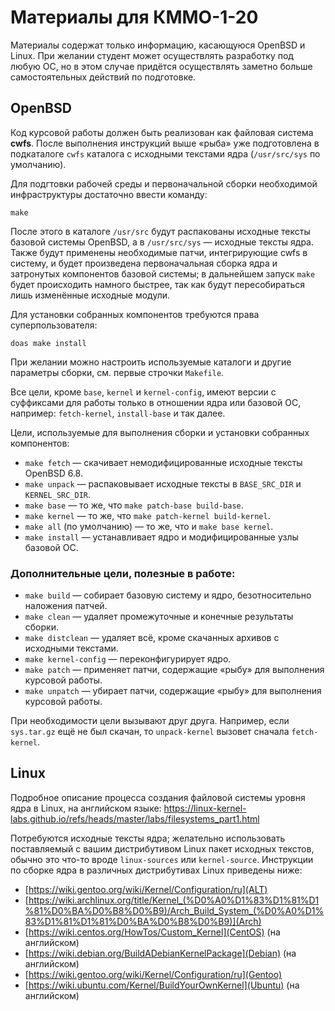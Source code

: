 # Материалы для КММО-1-20

Материалы содержат только информацию, касающуюся OpenBSD и Linux.
При желании студент может осуществлять разработку под любую ОС, но в этом случае
придётся осуществлять заметно больше самостоятельных действий по подготовке.

## OpenBSD

Код курсовой работы должен быть реализован как файловая система **cwfs**.
После выполнения инструкций выше «рыба» уже подготовлена в подкаталоге `cwfs`
каталога с исходными текстами ядра (`/usr/src/sys` по умолчанию).

Для подгтовки рабочей среды и первоначальной сборки необходимой инфраструктуры
достаточно ввести команду:

	make

После этого в каталоге `/usr/src` будут распакованы исходные тексты базовой
системы OpenBSD, а в `/usr/src/sys` — исходные тексты ядра. Также будут применены
необходимые патчи, интегрирующие cwfs в систему, и будет произведена первоначальная
сборка ядра и затронутых компонентов базовой системы; в дальнейшем запуск `make`
будет происходить намного быстрее, так как будут пересобираться лишь изменённые
исходные модули.

Для установки собранных компонентов требуются права суперпользователя:

	doas make install

При желании можно настроить используемые каталоги и другие параметры сборки,
см. первые строчки `Makefile`.

Все цели, кроме `base`, `kernel` и `kernel-config`, имеют версии с суффиксами
для работы только в отношении ядра или базовой ОС, например:
`fetch-kernel`, `install-base` и так далее.

Цели, используемые для выполнения сборки и установки собранных компонентов:

* `make fetch` — скачивает немодифицированные исходные тексты OpenBSD 6.8.
* `make unpack` — распаковывает исходные тексты в `BASE_SRC_DIR` и `KERNEL_SRC_DIR`.
* `make base` — то же, что `make patch-base build-base`.
* `make kernel` — то же, что `make patch-kernel build-kernel`.
* `make all` (по умолчанию) — то же, что и `make base kernel`.
* `make install` — устанавливает ядро и модифицированные узлы базовой ОС.

### Дополнительные цели, полезные в работе:

* `make build` — собирает базовую систему и ядро, безотносительно наложения патчей.
* `make clean` — удаляет промежуточные и конечные результаты сборки.
* `make distclean` — удаляет всё, кроме скачанных архивов с исходными текстами.
* `make kernel-config` — переконфигурирует ядро.
* `make patch` — применяет патчи, содержащие «рыбу» для выполнения курсовой работы.
* `make unpatch` — убирает патчи, содержащие «рыбу» для выполнения курсовой работы.

При необходимости цели вызывают друг друга. Например, если `sys.tar.gz` ещё не был
скачан, то `unpack-kernel` вызовет сначала `fetch-kernel`.

## Linux

Подробное описание процесса создания файловой системы уровня ядра в Linux,
на английском языке:
https://linux-kernel-labs.github.io/refs/heads/master/labs/filesystems_part1.html

Потребуются исходные тексты ядра; желательно использовать поставляемый
с вашим дистрибутивом Linux пакет исходных текстов, обычно это что-то вроде
`linux-sources` или `kernel-source`. Инструкции по сборке ядра в различных
дистрибутивах Linux приведены ниже:

* [https://wiki.gentoo.org/wiki/Kernel/Configuration/ru](ALT)
* [https://wiki.archlinux.org/title/Kernel_(%D0%A0%D1%83%D1%81%D1%81%D0%BA%D0%B8%D0%B9)/Arch_Build_System_(%D0%A0%D1%83%D1%81%D1%81%D0%BA%D0%B8%D0%B9)](Arch)
* [https://wiki.centos.org/HowTos/Custom_Kernel](CentOS) (на английском)
* [https://wiki.debian.org/BuildADebianKernelPackage](Debian) (на английском)
* [https://wiki.gentoo.org/wiki/Kernel/Configuration/ru](Gentoo)
* [https://wiki.ubuntu.com/Kernel/BuildYourOwnKernel](Ubuntu) (на английском)
